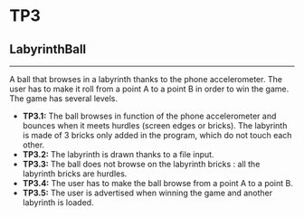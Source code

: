 # TP3
## LabyrinthBall

---

A ball that browses in a labyrinth thanks to the phone accelerometer. The user has to make it roll from a point A to a point B in order to win the game. The game has several levels.
- **TP3.1:** The ball browses in function of the phone accelerometer and bounces when it meets hurdles (screen edges or bricks). The labyrinth is made of 3 bricks only added in the program, which do not touch each other.  
- **TP3.2:** The labyrinth is drawn thanks to a file input. 
- **TP3.3:** The ball does not browse on the labyrinth bricks : all the labyrinth bricks are hurdles.  
- **TP3.4:** The user has to make the ball browse from a point A to a point B. 
- **TP3.5:** The user is advertised when winning the game and another labyrinth is loaded. 

